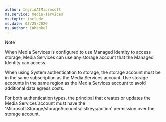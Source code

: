 ```yaml
---
author: IngridAtMicrosoft
ms.service: media-services
ms.topic: include
ms.date: 03/25/2020
ms.author: inhenkel
---
```


> [!NOTE]
> When Media Services is configured to use Managed Identity to access storage, Media Services can use any storage account that the Managed Identity can access.
>
> When using System authentication to storage, the storage account must be in the same subscription as the Media Services account.
> Use storage accounts in the same region as the Media Services account to avoid additional data egress costs.
>
> For both authentication types, the principal that creates or updates the Media Services account must have the 'Microsoft.Storage/storageAccounts/listkeys/action' permission over the storage account.
